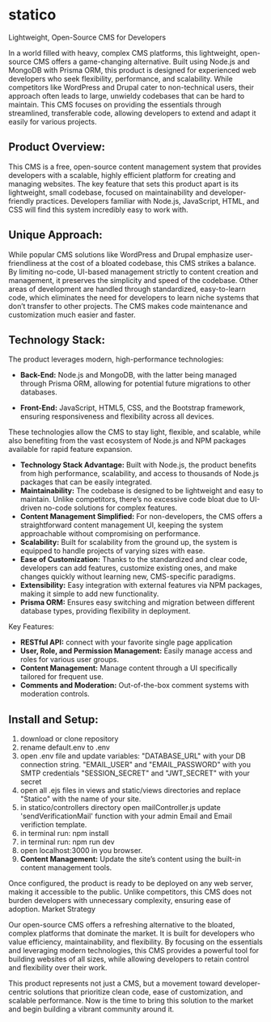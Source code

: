 # statico
Lightweight, Open-Source CMS for Developers

In a world filled with heavy, complex CMS platforms, this lightweight, open-source CMS offers a game-changing alternative. Built using Node.js and MongoDB with Prisma ORM, this product is designed for experienced web developers who seek flexibility, performance, and scalability. While competitors like WordPress and Drupal cater to non-technical users, their approach often leads to large, unwieldy codebases that can be hard to maintain. This CMS focuses on providing the essentials through streamlined, transferable code, allowing developers to extend and adapt it easily for various projects.

## Product Overview:
This CMS is a free, open-source content management system that provides developers with a scalable, highly efficient platform for creating and managing websites. The key feature that sets this product apart is its lightweight, small codebase, focused on maintainability and developer-friendly practices. Developers familiar with Node.js, JavaScript, HTML, and CSS will find this system incredibly easy to work with.

## Unique Approach:
While popular CMS solutions like WordPress and Drupal emphasize user-friendliness at the cost of a bloated codebase, this CMS strikes a balance. By limiting no-code, UI-based management strictly to content creation and management, it preserves the simplicity and speed of the codebase. Other areas of development are handled through standardized, easy-to-learn code, which eliminates the need for developers to learn niche systems that don’t transfer to other projects. The CMS makes code maintenance and customization much easier and faster.

## Technology Stack:
The product leverages modern, high-performance technologies:
- **Back-End:** Node.js and MongoDB, with the latter being managed through Prisma ORM, allowing for potential future migrations to other databases.
* **Front-End:** JavaScript, HTML5, CSS, and the Bootstrap framework, ensuring responsiveness and flexibility across all devices.


These technologies allow the CMS to stay light, flexible, and scalable, while also benefiting from the vast ecosystem of Node.js and NPM packages available for rapid feature expansion.
- **Technology Stack Advantage:** Built with Node.js, the product benefits from high performance, scalability, and access to thousands of Node.js packages that can be easily integrated.
- **Maintainability:** The codebase is designed to be lightweight and easy to maintain. Unlike competitors, there’s no excessive code bloat due to UI-driven no-code solutions for complex features.
- **Content Management Simplified:** For non-developers, the CMS offers a straightforward content management UI, keeping the system approachable without compromising on performance.
- **Scalability:** Built for scalability from the ground up, the system is equipped to handle projects of varying sizes with ease.
- **Ease of Customization:** Thanks to the standardized and clear code, developers can add features, customize existing ones, and make changes quickly without learning new, CMS-specific paradigms.
- **Extensibility:** Easy integration with external features via NPM packages, making it simple to add new functionality.
- **Prisma ORM:** Ensures easy switching and migration between different database types, providing flexibility in deployment.

Key Features:
- **RESTful API:** connect with your favorite single page application
- **User, Role, and Permission Management:** Easily manage access and roles for various user groups.
- **Content Management:** Manage content through a UI specifically tailored for frequent use.
- **Comments and Moderation:** Out-of-the-box comment systems with moderation controls.
    

## Install and Setup:
1. download or clone repository
2. rename default.env to .env
3. open .env file and update variables:
	"DATABASE_URL" with your DB connection string.
	"EMAIL_USER" and "EMAIL_PASSWORD" with you SMTP credentials
	"SESSION_SECRET" and "JWT_SECRET" with your secret
4. open all .ejs files in views and static/views directories and replace "Statico" with the name of your site.
5. in statico/controllers directory open mailController.js update 'sendVerificationMail' function with your admin Email and Email verifiction template.
6. in terminal run: npm install
7. in terminal run: npm run dev
8. open localhost:3000 in you browser.
9. **Content Management:** Update the site’s content using the built-in content management tools.

Once configured, the product is ready to be deployed on any web server, making it accessible to the public. Unlike competitors, this CMS does not burden developers with unnecessary complexity, ensuring ease of adoption.
Market Strategy

Our open-source CMS offers a refreshing alternative to the bloated, complex platforms that dominate the market. It is built for developers who value efficiency, maintainability, and flexibility. By focusing on the essentials and leveraging modern technologies, this CMS provides a powerful tool for building websites of all sizes, while allowing developers to retain control and flexibility over their work.

This product represents not just a CMS, but a movement toward developer-centric solutions that prioritize clean code, ease of customization, and scalable performance. Now is the time to bring this solution to the market and begin building a vibrant community around it.